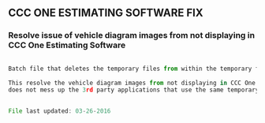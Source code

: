 ## CCC ONE ESTIMATING SOFTWARE FIX
### Resolve issue of vehicle diagram images from not displaying in CCC One Estimating Software

```javascript

Batch file that deletes the temporary files from within the temporary file folder for CCC One Estimating.

This resolve the vehicle diagram images from not displaying in CCC One Estimating Software and 
does not mess up the 3rd party applications that use the same temporary folder for working file storage.

```

```javascript

File last updated: 03-26-2016

```
